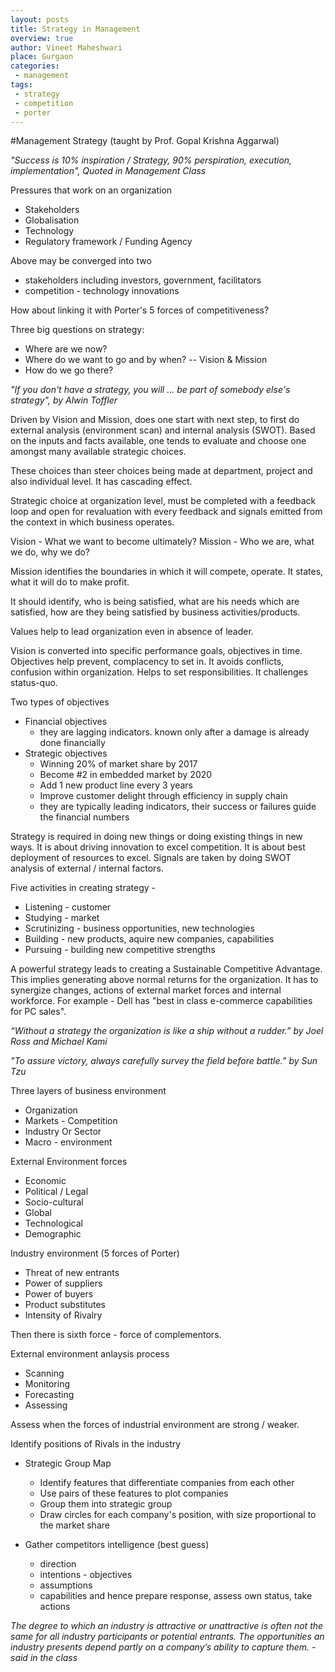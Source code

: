 ```yaml
---
layout: posts
title: Strategy in Management
overview: true
author: Vineet Maheshwari
place: Gurgaon
categories: 
 - management
tags: 
 - strategy
 - competition
 - porter
---
```


#Management Strategy (taught by Prof. Gopal Krishna Aggarwal)

*"Success is 10% inspiration / Strategy, 90% perspiration, execution, implementation", Quoted in Management Class*

Pressures that work on an organization

* Stakeholders
* Globalisation
* Technology
* Regulatory framework / Funding Agency

Above may be converged into two

* stakeholders including investors, government, facilitators
* competition - technology innovations

How about linking it with Porter's 5 forces of competitiveness?

Three big questions on strategy:

* Where are we now?
* Where do we want to go and by when? -- Vision &amp; Mission
* How do we go there?

*"If you don't have a strategy, you will ... be part of somebody else's strategy", by Alwin Toffler*

Driven by Vision and Mission, does one start with next step, to first do external analysis (environment scan) and internal analysis (SWOT). Based on the inputs and facts available, one tends to evaluate and choose one amongst many available strategic choices.

These choices than steer choices being made at department, project and also individual level. It has cascading effect.

Strategic choice at organization level, must be completed with a feedback loop and open for revaluation with every feedback and signals emitted from the context in which business operates.

Vision - What we want to become ultimately?
Mission - Who we are, what we do, why we do?

Mission identifies the boundaries in which it will compete, operate. It states, what it will do to make profit.

It should identify, who is being satisfied, what are his needs which are satisfied, how are they being satisfied by business activities/products.

Values help to lead organization even in absence of leader.

Vision is converted into specific performance goals, objectives in time. Objectives help prevent, complacency to set in. It avoids conflicts, confusion within organization. Helps to set responsibilities. It challenges status-quo.

Two types of objectives

* Financial objectives
    - they are lagging indicators. known only after a damage is already done financially
* Strategic objectives
    - Winning 20% of market share by 2017
    - Become #2 in embedded market by 2020
    - Add 1 new product line every 3 years
    - Improve customer delight through efficiency in supply chain
    - they are typically leading indicators, their success or failures guide the financial numbers

Strategy is required in doing new things or doing existing things in new ways. It is about driving innovation to excel competition. It is about best deployment of resources to excel. Signals are taken by doing SWOT analysis of external / internal factors.

Five activities in creating strategy -

* Listening - customer
* Studying - market
* Scrutinizing - business opportunities, new technologies
* Building - new products, aquire new companies, capabilities
* Pursuing - building new competitive strengths

A powerful strategy leads to creating a Sustainable Competitive Advantage. This implies generating above normal returns for the organization. It has to synergize changes, actions of external market forces and internal workforce. For example - Dell has "best in class e-commerce capabilities for PC sales".

*“Without a strategy the organization is like a ship without a rudder.” by Joel Ross and Michael Kami*

*"To assure victory, always carefully survey the field before battle.” by Sun Tzu* 

Three layers of business environment

* Organization
* Markets - Competition
* Industry Or Sector
* Macro - environment

External Environment forces

* Economic
* Political / Legal
* Socio-cultural
* Global
* Technological
* Demographic

Industry environment (5 forces of Porter)

* Threat of new entrants
* Power of suppliers
* Power of buyers
* Product substitutes
* Intensity of Rivalry

Then there is sixth force - force of complementors.

External environment anlaysis process

* Scanning
* Monitoring
* Forecasting
* Assessing

Assess when the forces of industrial environment are strong / weaker.

Identify positions of Rivals in the industry
* Strategic Group Map
    - Identify features that differentiate companies from each other
    - Use pairs of these features to plot companies
    - Group them into strategic group
    - Draw circles for each company's position, with size proportional to the market share


* Gather competitors intelligence (best guess)
    - direction
    - intentions - objectives
    - assumptions
    - capabilities
  and hence prepare response, assess own status, take actions

*The degree to which an industry is attractive or unattractive is often not the same for all industry participants or potential entrants. The opportunities an industry presents depend partly on a company’s ability to capture them. - said in the class*


